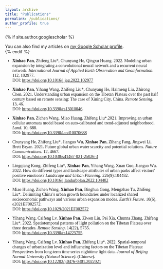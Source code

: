```yaml
---
layout: archive
title: "Publications"
permalink: /publications/
author_profile: true
---
```


{% if site.author.googlescholar %}
  <div class="wordwrap">You can also find my articles on <a href="{{site.author.googlescholar}}">my Google Scholar profile</a>.</div>
{% endif %}

<span style="font-family: 'euclid';">

* **Xinhao Pan**, Zhifeng Liu\*, Chunyang He, Qingxu Huang. 2022. Modeling urban expansion by integrating a convolutional neural network and a recurrent neural network. *International Journal of Applied Earth Observation and Geoinformation*. 112, 102977.  
DOI:  <a href="https://doi.org/10.1016/j.jag.2022.102977" target="_blank">https://doi.org/10.1016/j.jag.2022.102977</a>

* **Xinhao Pan**, Yihang Wang, Zhifeng Liu\*, Chunyang He, Haimeng Liu, Zhirong Chen. 2021. Understanding urban expansion on the Tibetan Plateau over the past half century based on remote sensing: The case of Xining City, China. *Remote Sensing*. 13, 46.   
DOI: <a href="https://doi.org/10.3390/rs13010046" target="_blank">https://doi.org/10.3390/rs13010046</a>

* **Xinhao Pan**, Zichen Wang, Miao Huang, Zhifeng Liu\*.2021. Improving an urban cellular automata model based on auto-calibrated and trend-adjusted neighborhood. *Land*. 10, 688.   
DOI: <a href="https://doi.org/10.3390/land10070688" target="_blank">https://doi.org/10.3390/land10070688</a>

* Chunyang He, Zhifeng Liu\*, Jianguo Wu, **Xinhao Pan**, Zihang Fang, Jingwei Li, Brett Bryan. 2021. Future global urban water scarcity and potential solutions. *Nature Communications*. 12, 4667.   
DOI: <a href="https://doi.org/10.1038/s41467-021-25026-3" target="_blank">https://doi.org/10.1038/s41467-021-25026-3</a>

* Lingqiang Kong, Zhifeng Liu\*, **Xinhao Pan**, Yihang Wang, Xuan Guo, Jianguo Wu. 2022. How do different types and landscape attributes of urban parks affect visitors' positive emotions? *Landscape and Urban Planning*. 226(9):104482.   
DOI: <a href="https://doi.org/10.1016/j.landurbplan.2022.104482" target="_blank">https://doi.org/10.1016/j.landurbplan.2022.104482</a>

* Miao Huang, Zichen Wang, **Xinhao Pan**, Binghua Gong, Mengzhao Tu, Zhifeng Liu\*. Delimiting China’s urban growth boundaries under localized shared socioeconomic pathways and various urban expansion modes. *Earth’s Future*. 10(6), e2021EF002572.   
DOI: <a href="https://doi.org/10.1029/2021EF002572" target="_blank">https://doi.org/10.1029/2021EF002572</a>

* Yihang Wang, Caifeng Lv, **Xinhao Pan**, Ziwen Liu, Pei Xia, Chunna Zhang, Zhifeng Liu\*. 2022. Spatiotemporal patterns of light pollution on the Tibetan Plateau over three decades. *Remote Sensing*. 14(22), 5755.   
DOI: <a href="https://doi.org/10.3390/rs14225755" target="_blank">https://doi.org/10.3390/rs14225755</a>

* Yihang Wang, Caifeng Lv, **Xinhao Pan**, Zhifeng Liu\*. 2022. Spatial-temporal changes of urbanization level and influencing factors on the Tibetan Plateau: Perspectives from long-term time series nighttime light data. *Journal of Beijing Normal University (Natural Science)*. (Chinese).   
DOI: <a href="https://doi.org/10.12202/j.0476-0301.2022021" target="_blank">https://doi.org/10.12202/j.0476-0301.2022021</a>
<span>
